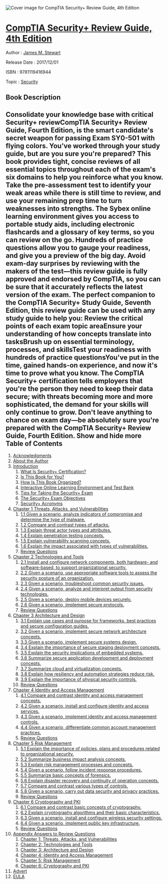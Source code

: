 ![Cover image for CompTIA Security+ Review Guide, 4th Edition](https://imgdetail.ebookreading.net/cover/cover/security/EB9781119416944.jpg)

[CompTIA Security+ Review Guide, 4th Edition](https://ebookreading.net/view/book/CompTIA+Security%2B+Review+Guide%2C+4th+Edition-EB9781119416944_1.html "CompTIA Security+ Review Guide, 4th Edition")
====================================================================================================================

Author : [James M. Stewart](https://ebookreading.net/search/author/James+M.+Stewart)

Release Date : 2017/12/01

ISBN : 9781119416944

Topic : [Security](https://ebookreading.net/search/category/security)

Book Description
-----------------

 Consolidate your knowledge base with critical Security+ reviewCompTIA Security+ Review Guide, Fourth Edition, is the smart candidate's secret weapon for passing Exam SY0-501 with flying colors. You've worked through your study guide, but are you sure you're prepared? This book provides tight, concise reviews of all essential topics throughout each of the exam's six domains to help you reinforce what you know. Take the pre-assessment test to identify your weak areas while there is still time to review, and use your remaining prep time to turn weaknesses into strengths. The Sybex online learning environment gives you access to portable study aids, including electronic flashcards and a glossary of key terms, so you can review on the go. Hundreds of practice questions allow you to gauge your readiness, and give you a preview of the big day. 
Avoid exam-day surprises by reviewing with the makers of the test—this review guide is fully approved and endorsed by CompTIA, so you can be sure that it accurately reflects the latest version of the exam. The perfect companion to the CompTIA Security+ Study Guide, Seventh Edition, this review guide can be used with any study guide to help you: 
Review the critical points of each exam topic areaEnsure your understanding of how concepts translate into tasksBrush up on essential terminology, processes, and skillsTest your readiness with hundreds of practice questionsYou've put in the time, gained hands-on experience, and now it's time to prove what you know. The CompTIA Security+ certification tells employers that you're the person they need to keep their data secure; with threats becoming more and more sophisticated, the demand for your skills will only continue to grow. Don't leave anything to chance on exam day—be absolutely sure you're prepared with the CompTIA Security+ Review Guide, Fourth Edition.
        Show and hide more                
Table of Contents
-----------------

1. [Acknowledgments](https://ebookreading.net/view/book/CompTIA+Security%2B+Review+Guide%2C+4th+Edition-EB9781119416944_6.html)
1. [About the Author](https://ebookreading.net/view/book/CompTIA+Security%2B+Review+Guide%2C+4th+Edition-EB9781119416944_7.html)
1. [Introduction](https://ebookreading.net/view/book/CompTIA+Security%2B+Review+Guide%2C+4th+Edition-EB9781119416944_10.html)
    1. [What Is Security+ Certification?](https://ebookreading.net/view/book/CompTIA+Security%2B+Review+Guide%2C+4th+Edition-EB9781119416944_10.html#cintro_1)
    1. [Is This Book for You?](https://ebookreading.net/view/book/CompTIA+Security%2B+Review+Guide%2C+4th+Edition-EB9781119416944_10.html#cintro_2)
    1. [How Is This Book Organized?](https://ebookreading.net/view/book/CompTIA+Security%2B+Review+Guide%2C+4th+Edition-EB9781119416944_10.html#cintro_3)
    1. [Interactive Online Learning Environment and Test Bank](https://ebookreading.net/view/book/CompTIA+Security%2B+Review+Guide%2C+4th+Edition-EB9781119416944_10.html#cintro_4)
    1. [Tips for Taking the Security+ Exam](https://ebookreading.net/view/book/CompTIA+Security%2B+Review+Guide%2C+4th+Edition-EB9781119416944_10.html#cintro_5)
    1. [The Security+ Exam Objectives](https://ebookreading.net/view/book/CompTIA+Security%2B+Review+Guide%2C+4th+Edition-EB9781119416944_10.html#cintro_6)
    1. [Security+ Acronyms](https://ebookreading.net/view/book/CompTIA+Security%2B+Review+Guide%2C+4th+Edition-EB9781119416944_10.html#cintro_7)
1. [Chapter 1 Threats, Attacks, and Vulnerabilities](https://ebookreading.net/view/book/CompTIA+Security%2B+Review+Guide%2C+4th+Edition-EB9781119416944_11.html)
    1. [1.1 Given a scenario, analyze indicators of compromise and determine the type of malware.](https://ebookreading.net/view/book/CompTIA+Security%2B+Review+Guide%2C+4th+Edition-EB9781119416944_11.html#c1_1)
    1. [1.2 Compare and contrast types of attacks.](https://ebookreading.net/view/book/CompTIA+Security%2B+Review+Guide%2C+4th+Edition-EB9781119416944_11.html#c1_2)
    1. [1.3 Explain threat actor types and attributes.](https://ebookreading.net/view/book/CompTIA+Security%2B+Review+Guide%2C+4th+Edition-EB9781119416944_11.html#c1_4)
    1. [1.4 Explain penetration testing concepts.](https://ebookreading.net/view/book/CompTIA+Security%2B+Review+Guide%2C+4th+Edition-EB9781119416944_11.html#c1_5)
    1. [1.5 Explain vulnerability scanning concepts.](https://ebookreading.net/view/book/CompTIA+Security%2B+Review+Guide%2C+4th+Edition-EB9781119416944_11.html#c1_6)
    1. [1.6 Explain the impact associated with types of vulnerabilities.](https://ebookreading.net/view/book/CompTIA+Security%2B+Review+Guide%2C+4th+Edition-EB9781119416944_11.html#c1_7)
    1. [Review Questions](https://ebookreading.net/view/book/CompTIA+Security%2B+Review+Guide%2C+4th+Edition-EB9781119416944_11.html#c01-exsec-0001)
1. [Chapter 2 Technologies and Tools](https://ebookreading.net/view/book/CompTIA+Security%2B+Review+Guide%2C+4th+Edition-EB9781119416944_12.html)
    1. [2.1 Install and configure network components, both hardware- and software-based, to support organizational security.](https://ebookreading.net/view/book/CompTIA+Security%2B+Review+Guide%2C+4th+Edition-EB9781119416944_12.html#c2_1)
    1. [2.2 Given a scenario, use appropriate software tools to assess the security posture of an organization.](https://ebookreading.net/view/book/CompTIA+Security%2B+Review+Guide%2C+4th+Edition-EB9781119416944_12.html#c2_2)
    1. [2.3 Given a scenario, troubleshoot common security issues.](https://ebookreading.net/view/book/CompTIA+Security%2B+Review+Guide%2C+4th+Edition-EB9781119416944_12.html#c2_3)
    1. [2.4 Given a scenario, analyze and interpret output from security technologies.](https://ebookreading.net/view/book/CompTIA+Security%2B+Review+Guide%2C+4th+Edition-EB9781119416944_12.html#c2_4)
    1. [2.5 Given a scenario, deploy mobile devices securely.](https://ebookreading.net/view/book/CompTIA+Security%2B+Review+Guide%2C+4th+Edition-EB9781119416944_12.html#c2_5)
    1. [2.6 Given a scenario, implement secure protocols.](https://ebookreading.net/view/book/CompTIA+Security%2B+Review+Guide%2C+4th+Edition-EB9781119416944_12.html#c2_6)
    1. [Review Questions](https://ebookreading.net/view/book/CompTIA+Security%2B+Review+Guide%2C+4th+Edition-EB9781119416944_12.html#c02-exsec-0001)
1. [Chapter 3 Architecture and Design](https://ebookreading.net/view/book/CompTIA+Security%2B+Review+Guide%2C+4th+Edition-EB9781119416944_13.html)
    1. [3.1 Explain use cases and purpose for frameworks, best practices and secure configuration guides.](https://ebookreading.net/view/book/CompTIA+Security%2B+Review+Guide%2C+4th+Edition-EB9781119416944_13.html#c3_1)
    1. [3.2 Given a scenario, implement secure network architecture concepts.](https://ebookreading.net/view/book/CompTIA+Security%2B+Review+Guide%2C+4th+Edition-EB9781119416944_13.html#c3_2)
    1. [3.3 Given a scenario, implement secure systems design.](https://ebookreading.net/view/book/CompTIA+Security%2B+Review+Guide%2C+4th+Edition-EB9781119416944_13.html#c3_3)
    1. [3.4 Explain the importance of secure staging deployment concepts.](https://ebookreading.net/view/book/CompTIA+Security%2B+Review+Guide%2C+4th+Edition-EB9781119416944_13.html#c3_4)
    1. [3.5 Explain the security implications of embedded systems.](https://ebookreading.net/view/book/CompTIA+Security%2B+Review+Guide%2C+4th+Edition-EB9781119416944_13.html#c3_5)
    1. [3.6 Summarize secure application development and deployment concepts.](https://ebookreading.net/view/book/CompTIA+Security%2B+Review+Guide%2C+4th+Edition-EB9781119416944_13.html#c3_6)
    1. [3.7 Summarize cloud and virtualization concepts.](https://ebookreading.net/view/book/CompTIA+Security%2B+Review+Guide%2C+4th+Edition-EB9781119416944_13.html#c3_7)
    1. [3.8 Explain how resiliency and automation strategies reduce risk.](https://ebookreading.net/view/book/CompTIA+Security%2B+Review+Guide%2C+4th+Edition-EB9781119416944_13.html#c3_8)
    1. [3.9 Explain the importance of physical security controls.](https://ebookreading.net/view/book/CompTIA+Security%2B+Review+Guide%2C+4th+Edition-EB9781119416944_13.html#c3_9)
    1. [Review Questions](https://ebookreading.net/view/book/CompTIA+Security%2B+Review+Guide%2C+4th+Edition-EB9781119416944_13.html#c03-exsec-0001)
1. [Chapter 4 Identity and Access Management](https://ebookreading.net/view/book/CompTIA+Security%2B+Review+Guide%2C+4th+Edition-EB9781119416944_14.html)
    1. [4.1 Compare and contrast identity and access management concepts.](https://ebookreading.net/view/book/CompTIA+Security%2B+Review+Guide%2C+4th+Edition-EB9781119416944_14.html#c4_1)
    1. [4.2 Given a scenario, install and configure identity and access services.](https://ebookreading.net/view/book/CompTIA+Security%2B+Review+Guide%2C+4th+Edition-EB9781119416944_14.html#c4_2)
    1. [4.3 Given a scenario, implement identity and access management controls.](https://ebookreading.net/view/book/CompTIA+Security%2B+Review+Guide%2C+4th+Edition-EB9781119416944_14.html#c4_3)
    1. [4.4 Given a scenario, differentiate common account management practices.](https://ebookreading.net/view/book/CompTIA+Security%2B+Review+Guide%2C+4th+Edition-EB9781119416944_14.html#c4_4)
    1. [Review Questions](https://ebookreading.net/view/book/CompTIA+Security%2B+Review+Guide%2C+4th+Edition-EB9781119416944_14.html#c04-exsec-0001)
1. [Chapter 5 Risk Management](https://ebookreading.net/view/book/CompTIA+Security%2B+Review+Guide%2C+4th+Edition-EB9781119416944_15.html)
    1. [5.1 Explain the importance of policies, plans and procedures related to organizational security.](https://ebookreading.net/view/book/CompTIA+Security%2B+Review+Guide%2C+4th+Edition-EB9781119416944_15.html#c5_1)
    1. [5.2 Summarize business impact analysis concepts.](https://ebookreading.net/view/book/CompTIA+Security%2B+Review+Guide%2C+4th+Edition-EB9781119416944_15.html#c5_2)
    1. [5.3 Explain risk management processes and concepts.](https://ebookreading.net/view/book/CompTIA+Security%2B+Review+Guide%2C+4th+Edition-EB9781119416944_15.html#c5_3)
    1. [5.4 Given a scenario, follow incident response procedures.](https://ebookreading.net/view/book/CompTIA+Security%2B+Review+Guide%2C+4th+Edition-EB9781119416944_15.html#c5_4)
    1. [5.5 Summarize basic concepts of forensics.](https://ebookreading.net/view/book/CompTIA+Security%2B+Review+Guide%2C+4th+Edition-EB9781119416944_15.html#c5_5)
    1. [5.6 Explain disaster recovery and continuity of operation concepts.](https://ebookreading.net/view/book/CompTIA+Security%2B+Review+Guide%2C+4th+Edition-EB9781119416944_15.html#c5_6)
    1. [5.7 Compare and contrast various types of controls.](https://ebookreading.net/view/book/CompTIA+Security%2B+Review+Guide%2C+4th+Edition-EB9781119416944_15.html#c5_7)
    1. [5.8 Given a scenario, carry out data security and privacy practices.](https://ebookreading.net/view/book/CompTIA+Security%2B+Review+Guide%2C+4th+Edition-EB9781119416944_15.html#c5_8)
    1. [Review Questions](https://ebookreading.net/view/book/CompTIA+Security%2B+Review+Guide%2C+4th+Edition-EB9781119416944_15.html#c05-exsec-0001)
1. [Chapter 6 Cryptography and PKI](https://ebookreading.net/view/book/CompTIA+Security%2B+Review+Guide%2C+4th+Edition-EB9781119416944_16.html)
    1. [6.1 Compare and contrast basic concepts of cryptography.](https://ebookreading.net/view/book/CompTIA+Security%2B+Review+Guide%2C+4th+Edition-EB9781119416944_16.html#c6_1)
    1. [6.2 Explain cryptography algorithms and their basic characteristics.](https://ebookreading.net/view/book/CompTIA+Security%2B+Review+Guide%2C+4th+Edition-EB9781119416944_16.html#c6_2)
    1. [6.3 Given a scenario, install and configure wireless security settings.](https://ebookreading.net/view/book/CompTIA+Security%2B+Review+Guide%2C+4th+Edition-EB9781119416944_16.html#c6_3)
    1. [6.4 Given a scenario, implement public key infrastructure.](https://ebookreading.net/view/book/CompTIA+Security%2B+Review+Guide%2C+4th+Edition-EB9781119416944_16.html#c6_4)
    1. [Review Questions](https://ebookreading.net/view/book/CompTIA+Security%2B+Review+Guide%2C+4th+Edition-EB9781119416944_16.html#c06-exsec-0001)
1. [Appendix Answers to Review Questions](https://ebookreading.net/view/book/CompTIA+Security%2B+Review+Guide%2C+4th+Edition-EB9781119416944_17.html)
    1. [Chapter 1: Threats, Attacks, and Vulnerabilities](https://ebookreading.net/view/book/CompTIA+Security%2B+Review+Guide%2C+4th+Edition-EB9781119416944_17.html#capp_1)
    1. [Chapter 2: Technologies and Tools](https://ebookreading.net/view/book/CompTIA+Security%2B+Review+Guide%2C+4th+Edition-EB9781119416944_17.html#capp_2)
    1. [Chapter 3: Architecture and Design](https://ebookreading.net/view/book/CompTIA+Security%2B+Review+Guide%2C+4th+Edition-EB9781119416944_17.html#capp_3)
    1. [Chapter 4: Identity and Access Management](https://ebookreading.net/view/book/CompTIA+Security%2B+Review+Guide%2C+4th+Edition-EB9781119416944_17.html#capp_4)
    1. [Chapter 5: Risk Management](https://ebookreading.net/view/book/CompTIA+Security%2B+Review+Guide%2C+4th+Edition-EB9781119416944_17.html#capp_5)
    1. [Chapter 6: Cryptography and PKI](https://ebookreading.net/view/book/CompTIA+Security%2B+Review+Guide%2C+4th+Edition-EB9781119416944_17.html#capp_6)
1. [Advert](https://ebookreading.net/view/book/CompTIA+Security%2B+Review+Guide%2C+4th+Edition-EB9781119416944_18.html)
1. [EULA](https://ebookreading.net/view/book/CompTIA+Security%2B+Review+Guide%2C+4th+Edition-EB9781119416944_19.html)
